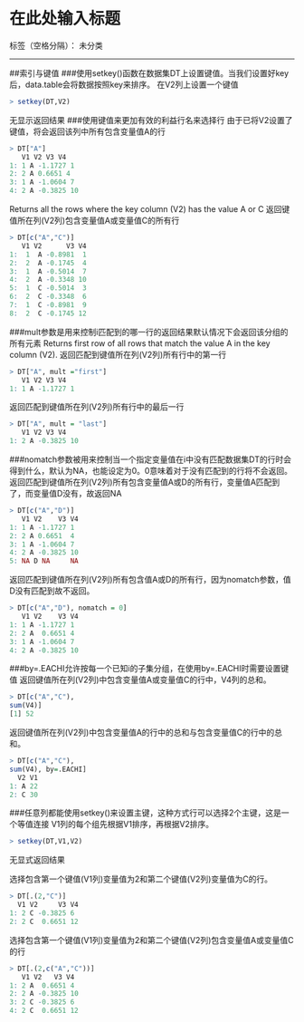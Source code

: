 ﻿# 在此处输入标题

标签（空格分隔）： 未分类

---

##索引与键值
###使用setkey()函数在数据集DT上设置键值。当我们设置好key后，data.table会将数据按照key来排序。
在V2列上设置一个键值
```r
> setkey(DT,V2)
```
无显示返回结果
###使用键值来更加有效的利益行名来选择行
由于已将V2设置了键值，将会返回该列中所有包含变量值A的行
```r
> DT["A"]
   V1 V2 V3 V4
1: 1 A -1.1727 1
2: 2 A 0.6651 4
3: 1 A -1.0604 7
4: 2 A -0.3825 10
```
Returns all the rows where the key column (V2) has the value A or C
返回键值所在列(V2列)包含变量值A或变量值C的所有行
```r
> DT[c("A","C")]
   V1 V2      V3 V4
1:  1  A -0.8981  1
2:  2  A -0.1745  4
3:  1  A -0.5014  7
4:  2  A -0.3348 10
5:  1  C -0.5014  3
6:  2  C -0.3348  6
7:  1  C -0.8981  9
8:  2  C -0.1745 12
```
###mult参数是用来控制i匹配到的哪一行的返回结果默认情况下会返回该分组的所有元素
Returns first row of all rows that match the value A in the key column (V2).
返回匹配到键值所在列(V2列)所有行中的第一行
```r
> DT["A", mult ="first"]
   V1 V2 V3 V4
1: 1 A -1.1727 1
```
返回匹配到键值所在列(V2列)所有行中的最后一行
```r
> DT["A", mult = "last"]
   V1 V2 V3 V4
1: 2 A -0.3825 10
```
###nomatch参数被用来控制当一个指定变量值在i中没有匹配数据集DT的行时会得到什么，默认为NA，也能设定为0。0意味着对于没有匹配到的行将不会返回。
返回匹配到键值所在列(V2列)所有包含变量值A或D的所有行，变量值A匹配到了，而变量值D没有，故返回NA
```r
> DT[c("A","D")]
   V1 V2    V3 V4
1: 1 A -1.1727 1
2: 2 A 0.6651  4
3: 1 A -1.0604 7
4: 2 A -0.3825 10
5: NA D NA     NA
```
返回匹配到键值所在列(V2列)所有包含值A或D的所有行，因为nomatch参数，值D没有匹配到故不返回。
```r
> DT[c("A","D"), nomatch = 0]
   V1 V2    V3 V4
1: 1 A -1.1727 1
2: 2 A  0.6651 4
3: 1 A -1.0604 7
4: 2 A -0.3825 10
```
###by=.EACHI允许按每一个已知i的子集分组，在使用by=.EACHI时需要设置键值
返回键值所在列(V2列)中包含变量值A或变量值C的行中，V4列的总和。
```r
> DT[c("A","C"),
sum(V4)]
[1] 52
```
返回键值所在列(V2列)中包含变量值A的行中的总和与包含变量值C的行中的总和。
```r
> DT[c("A","C"),
sum(V4), by=.EACHI]
  V2 V1
1: A 22
2: C 30
```
###任意列都能使用setkey()来设置主键，这种方式行可以选择2个主键，这是一个等值连接
V1列的每个组先根据V1排序，再根据V2排序。
```r
> setkey(DT,V1,V2)
```
无显式返回结果

选择包含第一个键值(V1列)变量值为2和第二个键值(V2列)变量值为C的行。
```r
> DT[.(2,"C")]
  V1 V2     V3 V4
1: 2 C -0.3825 6
2: 2 C  0.6651 12
```
选择包含第一个键值(V1列)变量值为2和第二个键值(V2列)包含变量值A或变量值C的行
```r
> DT[.(2,c("A","C"))]
   V1 V2   V3 V4
1: 2 A  0.6651 4
2: 2 A -0.3825 10
3: 2 C -0.3825 6
4: 2 C  0.6651 12
```
